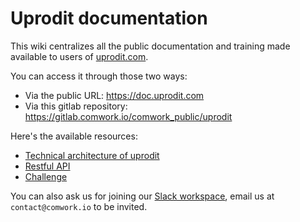 # Uprodit documentation

This wiki centralizes all the public documentation and training made available to users of [uprodit.com](https://www.uprodit.com).

You can access it through those two ways:
* Via the public URL: https://doc.uprodit.com
* Via this gitlab repository: https://gitlab.comwork.io/comwork_public/uprodit

Here's the available resources:
* [Technical architecture of uprodit](./architecture.md)
* [Restful API](./api/README.md)
* [Challenge](./challenge.md)

You can also ask us for joining our [Slack workspace](https://uprodit-tech.slack.com), email us at `contact@comwork.io` to be invited.
